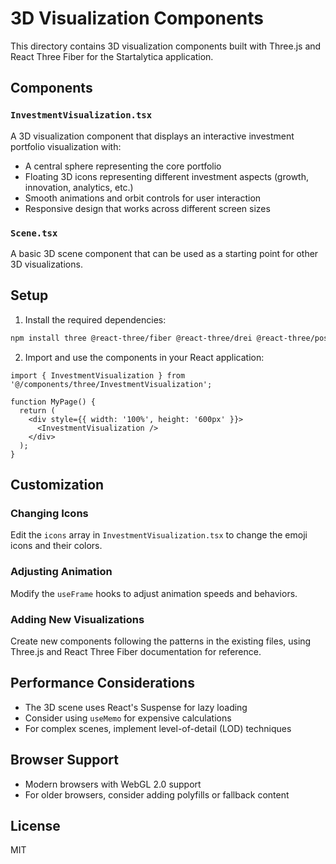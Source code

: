# 3D Visualization Components

This directory contains 3D visualization components built with Three.js and React Three Fiber for the Startalytica application.

## Components

### `InvestmentVisualization.tsx`

A 3D visualization component that displays an interactive investment portfolio visualization with:
- A central sphere representing the core portfolio
- Floating 3D icons representing different investment aspects (growth, innovation, analytics, etc.)
- Smooth animations and orbit controls for user interaction
- Responsive design that works across different screen sizes

### `Scene.tsx`

A basic 3D scene component that can be used as a starting point for other 3D visualizations.

## Setup

1. Install the required dependencies:

```bash
npm install three @react-three/fiber @react-three/drei @react-three/postprocessing
```

2. Import and use the components in your React application:

```tsx
import { InvestmentVisualization } from '@/components/three/InvestmentVisualization';

function MyPage() {
  return (
    <div style={{ width: '100%', height: '600px' }}>
      <InvestmentVisualization />
    </div>
  );
}
```

## Customization

### Changing Icons
Edit the `icons` array in `InvestmentVisualization.tsx` to change the emoji icons and their colors.

### Adjusting Animation
Modify the `useFrame` hooks to adjust animation speeds and behaviors.

### Adding New Visualizations
Create new components following the patterns in the existing files, using Three.js and React Three Fiber documentation for reference.

## Performance Considerations

- The 3D scene uses React's Suspense for lazy loading
- Consider using `useMemo` for expensive calculations
- For complex scenes, implement level-of-detail (LOD) techniques

## Browser Support

- Modern browsers with WebGL 2.0 support
- For older browsers, consider adding polyfills or fallback content

## License

MIT
